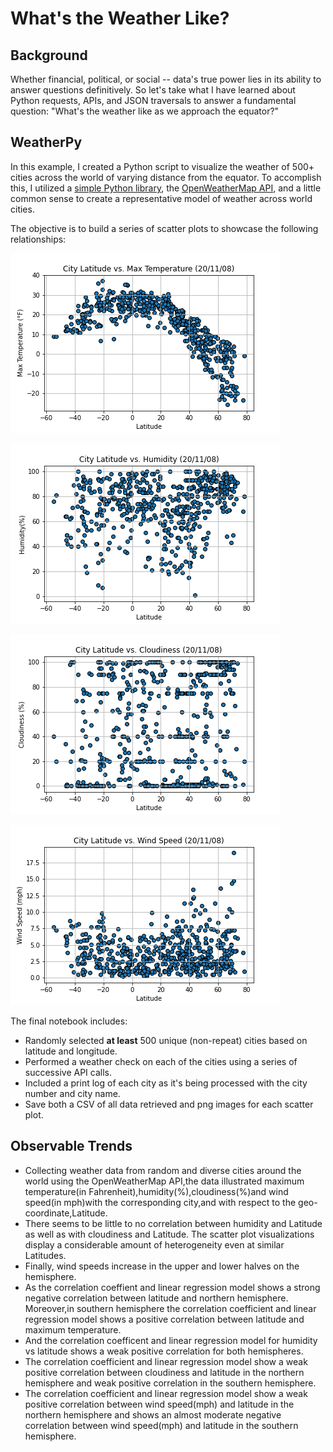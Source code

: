 # What's the Weather Like?

## Background

Whether financial, political, or social -- data's true power lies in its ability to answer questions definitively. So let's take what I have learned about Python requests, APIs, and JSON traversals to answer a fundamental question: "What's the weather like as we approach the equator?"


## WeatherPy

In this example, I created a Python script to visualize the weather of 500+ cities across the world of varying distance from the equator. To accomplish this, I utilized a [simple Python library](https://pypi.python.org/pypi/citipy), the [OpenWeatherMap API](https://openweathermap.org/api), and a little common sense to create a representative model of weather across world cities.

The objective is to build a series of scatter plots to showcase the following relationships:
 
![img](City_Latitude_vs_Max_Temperature.png)

![img](City_LatitudevsHumidity.png)

![img](City_Latitude_vs_Cloudiness.png)

![img](City_Latitude_vs_Wind_Speed.png)

The final notebook includes:

* Randomly selected **at least** 500 unique (non-repeat) cities based on latitude and longitude.
* Performed a weather check on each of the cities using a series of successive API calls.
* Included a print log of each city as it's being processed with the city number and city name.
* Save both a CSV of all data retrieved and png images for each scatter plot.

## Observable Trends

* Collecting weather data from random and diverse cities around the world using the OpenWeatherMap API,the data illustrated maximum temperature(in Fahrenheit),humidity(%),cloudiness(%)and wind speed(in mph)with the corresponding city,and with respect to the geo-coordinate,Latitude.
* There seems to be little to no correlation between humidity and Latitude as well as with cloudiness and Latitude. The scatter plot visualizations display a considerable amount of heterogeneity even at similar Latitudes.
* Finally, wind speeds increase in the upper and lower halves on the hemisphere.
* As the correlation coeffient and linear regression model shows a strong negative correlation between latitude and northern hemisphere. Moreover,in southern hemisphere the correlation coefficient and linear regression model shows a positive correlation between latitude and maximum temperature.
* And the correlation coefficent and linear regression model for humidity vs latitude shows a weak positive correlation for both hemispheres.
* The correlation coefficient and linear regression model show a weak positive correlation between cloudiness and latitude in the northern hemisphere and weak positive correlation in the southern hemisphere.
* The correlation coefficient and linear regression model show a weak positive correlation between wind speed(mph) and latitude in the northern hemisphere and shows an almost moderate negative correlation between wind speed(mph) and latitude in the southern hemisphere.
